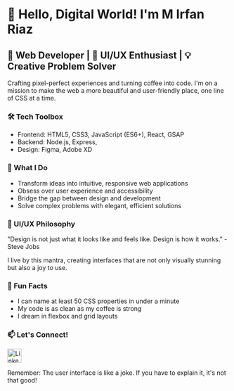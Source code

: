 # 👋 Hello, Digital World! I'm M Irfan Riaz

## 🚀 Web Developer | 🎨 UI/UX Enthusiast | 💡 Creative Problem Solver

Crafting pixel-perfect experiences and turning coffee into code. I'm on a mission to make the web a more beautiful and user-friendly place, one line of CSS at a time.

### 🛠️ Tech Toolbox
- Frontend: HTML5, CSS3, JavaScript (ES6+), React, GSAP 
- Backend: Node.js, Express, 
- Design: Figma, Adobe XD

### 🌟 What I Do
- Transform ideas into intuitive, responsive web applications
- Obsess over user experience and accessibility
- Bridge the gap between design and development
- Solve complex problems with elegant, efficient solutions

### 🎨 UI/UX Philosophy
"Design is not just what it looks like and feels like. Design is how it works." - Steve Jobs

I live by this mantra, creating interfaces that are not only visually stunning but also a joy to use.

### 🌈 Fun Facts
- I can name at least 50 CSS properties in under a minute
- My code is as clean as my coffee is strong
- I dream in flexbox and grid layouts

### 📫 Let's Connect!
<a href="https://www.linkedin.com/in/muhammad-irfan-riaz786">
  <img src="https://raw.githubusercontent.com/rahuldkjain/github-profile-readme-generator/master/src/images/icons/Social/linked-in-alt.svg" alt="LinkedIn" width="32" height="32" />
</a>
<!-- [![LinkedIn](https://raw.githubusercontent.com/rahuldkjain/github-profile-readme-generator/master/src/images/icons/Social/linked-in-alt.svg)](https://www.linkedin.com/in/muhammad-irfan-riaz786) -->

Remember: The user interface is like a joke. If you have to explain it, it's not that good!
<!---
M-Irfan-Riaz0/M-Irfan-Riaz0 is a ✨ special ✨ repository because its `README.md` (this file) appears on your GitHub profile.
You can click the Preview link to take a look at your changes.
--->
